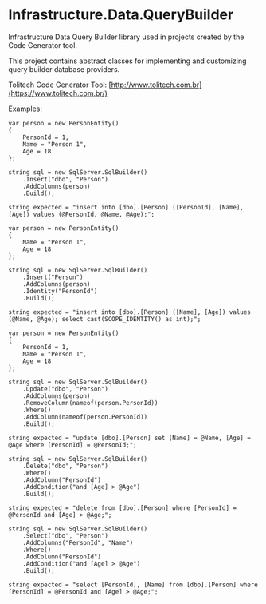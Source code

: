 # Infrastructure.Data.QueryBuilder
Infrastructure Data Query Builder library used in projects created by the Code Generator tool. 

This project contains abstract classes for implementing and customizing query builder database providers. 

Tolitech Code Generator Tool: [http://www.tolitech.com.br](https://www.tolitech.com.br/)

Examples:
```
var person = new PersonEntity()
{
    PersonId = 1,
    Name = "Person 1",
    Age = 18
};

string sql = new SqlServer.SqlBuilder()
    .Insert("dbo", "Person")
    .AddColumns(person)
    .Build();

string expected = "insert into [dbo].[Person] ([PersonId], [Name], [Age]) values (@PersonId, @Name, @Age);";
```

```
var person = new PersonEntity()
{
    Name = "Person 1",
    Age = 18
};

string sql = new SqlServer.SqlBuilder()
    .Insert("Person")
    .AddColumns(person)
    .Identity("PersonId")
    .Build();

string expected = "insert into [dbo].[Person] ([Name], [Age]) values (@Name, @Age); select cast(SCOPE_IDENTITY() as int);";
```

```
var person = new PersonEntity()
{
    PersonId = 1,
    Name = "Person 1",
    Age = 18
};

string sql = new SqlServer.SqlBuilder()
    .Update("dbo", "Person")
    .AddColumns(person)
    .RemoveColumn(nameof(person.PersonId))
    .Where()
    .AddColumn(nameof(person.PersonId))
    .Build();

string expected = "update [dbo].[Person] set [Name] = @Name, [Age] = @Age where [PersonId] = @PersonId;";
```

```
string sql = new SqlServer.SqlBuilder()
    .Delete("dbo", "Person")
    .Where()
    .AddColumn("PersonId")
    .AddCondition("and [Age] > @Age")
    .Build();

string expected = "delete from [dbo].[Person] where [PersonId] = @PersonId and [Age] > @Age;";
```

```
string sql = new SqlServer.SqlBuilder()
    .Select("dbo", "Person")
    .AddColumns("PersonId", "Name")
    .Where()
    .AddColumn("PersonId")
    .AddCondition("and [Age] > @Age")
    .Build();

string expected = "select [PersonId], [Name] from [dbo].[Person] where [PersonId] = @PersonId and [Age] > @Age;";
```